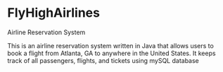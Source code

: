 # FlyHighAirlines
Airline Reservation System

This is an airline reservation system written in Java that allows users to book a flight from Atlanta, GA to anywhere in the United States. 
It keeps track of all passengers, flights, and tickets using mySQL database 
